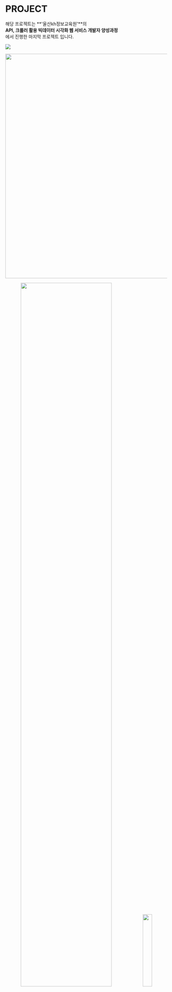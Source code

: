 # PROJECT
해당 프로젝트는 **'울산kh정보교육원'**의
<br>
**API, 크롤러 활용 빅데이터 시각화  웹 서비스 개발자 양성과정**<br>
에서 진행한 마지막 프로젝트 입니다.



<!-- CONSUPPORT 제목이미지 -->
<img src="https://imgur.com/n57uwgU.png">



<!-- 설계도 -->

<p>
    <img src="https://imgur.com/cEZTcJk.png" width="700px">
</p>
<p align="center">
    <img src="https://imgur.com/vB5mHze.png" width="75%">
    <img src="https://imgur.com/Ud6PxG1.png" width="24%">
</p>
